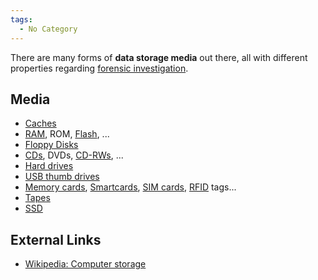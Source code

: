 ```yaml
---
tags:
  - No Category
---
```

There are many forms of **data storage media** out there, all with
different properties regarding [forensic
investigation](forensic_investigation.md).

## Media

- [Caches](cache.md)
- [RAM](ram.md), ROM,
  [Flash](flash.md), ...
- [Floppy Disks](floppy_disk.md)
- [CDs](cd.md), DVDs,
  [CD-RWs](cd-rw.md), ...
- [Hard drives](hard_drive.md)
- [USB thumb drives](usb_thumb_drive.md)
- [Memory cards](memory_card.md),
  [Smartcards](smartcard.md), [SIM cards](sim_cards.md),
  [RFID](rfid.md) tags...
- [Tapes](tape.md)
- [SSD](solid_state_drives.md)

## External Links

* [Wikipedia: Computer storage](http://en.wikipedia.org/wiki/Computer_storage)
